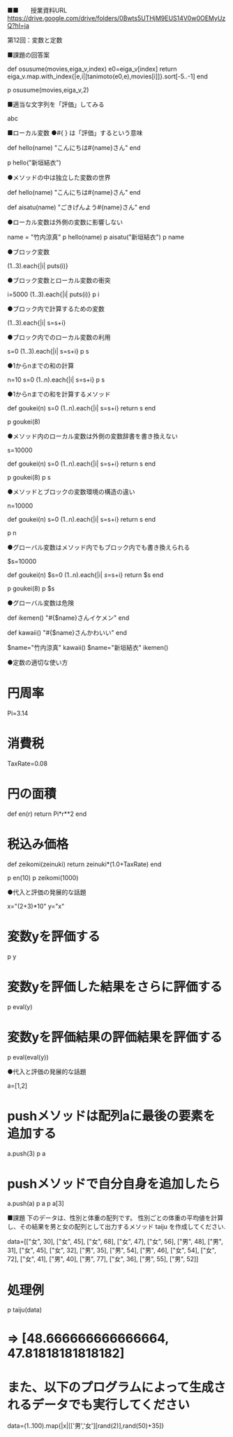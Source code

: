■■　　授業資料URL
https://drive.google.com/drive/folders/0Bwts5UTHjM9EUS14V0w0OEMyUzQ?hl=ja

第12回：変数と定数

■課題の回答案

def osusume(movies,eiga_v,index)
  e0=eiga_v[index]
  return eiga_v.map.with_index{|e,i|[tanimoto(e0,e),movies[i]]}.sort[-5..-1]
end

p osusume(movies,eiga_v,2)

■適当な文字列を「評価」してみる

abc

■ローカル変数
●#{   } は「評価」するという意味

def hello(name)
   "こんにちは#{name}さん"
end

 p hello("新垣結衣")

●メソッドの中は独立した変数の世界

def hello(name)
   "こんにちは#{name}さん"
end

def aisatu(name)
   "ごきげんよう#{name}さん"
end

●ローカル変数は外側の変数に影響しない

name = "竹内涼真"
p hello(name)
p aisatu("新垣結衣")
p name

●ブロック変数

(1..3).each{|i| puts(i)}

●ブロック変数とローカル変数の衝突

i=5000
(1..3).each{|i| puts(i)}
p i

●ブロック内で計算するための変数

(1..3).each{|i| s=s+i}

●ブロック内でのローカル変数の利用

s=0
(1..3).each{|i| s=s+i}
p s

●1からnまでの和の計算

n=10
s=0
(1..n).each{|i| s=s+i}
p s

●1からnまでの和を計算するメソッド

def goukei(n)
  s=0
  (1..n).each{|i| s=s+i}
  return s
end

p goukei(8)

●メソッド内のローカル変数は外側の変数辞書を書き換えない

s=10000

def goukei(n)
  s=0
  (1..n).each{|i| s=s+i}
  return s
end

p goukei(8)
p s

●メソッドとブロックの変数環境の構造の違い

n=10000

def goukei(n)
  s=0
  (1..n).each{|i| s=s+i}
  return s
end

p n

●グローバル変数はメソッド内でもブロック内でも書き換えられる

$s=10000

def goukei(n)
  $s=0
  (1..n).each{|i| $s=$s+i}
  return $s
end

p goukei(8)
p $s

●グローバル変数は危険

def ikemen()
   "#{$name}さんイケメン"
end

def kawaii()
   "#{$name}さんかわいい"
end

$name="竹内涼真"
kawaii()
$name="新垣結衣"
ikemen()

●定数の適切な使い方

# 円周率
Pi=3.14
# 消費税
TaxRate=0.08

# 円の面積
def en(r)
   return Pi*r**2
end

# 税込み価格
def zeikomi(zeinuki)
   return zeinuki*(1.0+TaxRate)
end

p en(10)
p zeikomi(1000)

●代入と評価の発展的な話題

x="(2+3)*10"
y="x"
# 変数yを評価する
p y
# 変数yを評価した結果をさらに評価する
p eval(y)
# 変数yを評価結果の評価結果を評価する
p eval(eval(y))

●代入と評価の発展的な話題

a=[1,2]
# pushメソッドは配列aに最後の要素を追加する
a.push(3)
p a

# pushメソッドで自分自身を追加したら
a.push(a)
p a
p a[3]


■課題
下のデータは、性別と体重の配列です。
性別ごとの体重の平均値を計算し、その結果を男と女の配列として出力するメソッド taiju を作成してください.

data=[["女", 30], ["女", 45], ["女", 68], ["女", 47], ["女", 56], ["男", 48], ["男", 31], ["女", 45], ["女", 32], ["男", 35], ["男", 54], ["男", 46], ["女", 54], ["女", 72], ["女", 41], ["男", 40], ["男", 77], ["女", 36], ["男", 55], ["男", 52]]

# 処理例
p taiju(data)
# => [48.666666666666664, 47.81818181818182]

# また、以下のプログラムによって生成されるデータでも実行してください

data=(1..100).map{|x|[['男','女'][rand(2)],rand(50)+35]}



